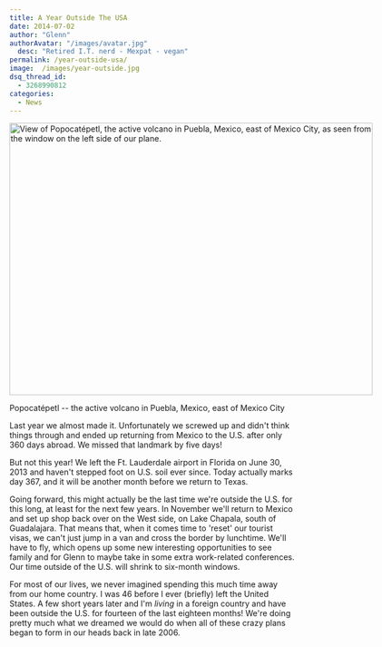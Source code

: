 ```yaml
---
title: A Year Outside The USA
date: 2014-07-02
author: "Glenn"
authorAvatar: "/images/avatar.jpg"
  desc: "Retired I.T. nerd - Mexpat - vegan"
permalink: /year-outside-usa/
image:  /images/year-outside.jpg
dsq_thread_id:
  - 3268990812
categories:
  - News
---
```

<div id="attachment_3728" style="width: 650px" class="wp-caption alignnone">
  <a href="https://en.wikipedia.org/wiki/Popocatépetl"><img class="wp-image-3728 size-full" src="https://50.22.11.21/~dixonbui/vagabondians.com/wp-content/uploads/2014/07/popo1.jpg" alt="View of Popocatépetl, the active volcano in Puebla, Mexico, east of Mexico City, as seen from the window on the left side of our plane." width="640" height="480" /></a>

  <p class="wp-caption-text">
    Popocatépetl -- the active volcano in Puebla, Mexico, east of Mexico City
  </p>
</div>

Last year we almost made it. Unfortunately we screwed up and didn't think things through and ended up returning from Mexico to the U.S. after only 360 days abroad. We missed that landmark by five days!

But not this year! We left the Ft. Lauderdale airport in Florida on June 30, 2013 and haven't stepped foot on U.S. soil ever since. Today actually marks day 367, and it will be another month before we return to Texas.

Going forward, this might actually be the last time we're outside the U.S. for this long, at least for the next few years. In November we'll return to Mexico and set up shop back over on the West side, on Lake Chapala, south of Guadalajara. That means that, when it comes time to 'reset' our tourist visas, we can't just jump in a van and cross the border by lunchtime. We'll have to fly, which opens up some new interesting opportunities to see family and for Glenn to maybe take in some extra work-related conferences. Our time outside of the U.S. will shrink to six-month windows.

For most of our lives, we never imagined spending this much time away from our home country. I was 46 before I ever (briefly) left the United States. A few short years later and I'm *living* in a foreign country and have been outside the U.S. for fourteen of the last eighteen months! We're doing pretty much what we dreamed we would do when all of these crazy plans began to form in our heads back in late 2006.
